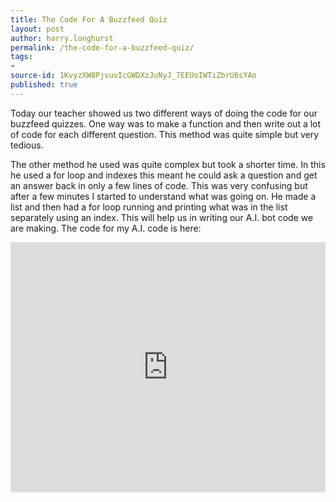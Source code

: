 ```yaml
---
title: The Code For A Buzzfeed Quiz
layout: post
author: harry.longhurst
permalink: /the-code-for-a-buzzfeed-quiz/
tags:
- 
source-id: 1KvyzXW8PjvuvIcGWDXzJuNyJ_7EEUoIWTiZbrU6sYAo
published: true
---
```

Today our teacher showed us two different ways of doing the code for our buzzfeed quizzes. One way was to make a function and then write out a lot of code for each different question. This method was quite simple but very tedious.

The other method he used was quite complex but took a shorter time. In this he used a for loop and indexes this meant he could ask a question and get an answer back in only a few lines of code. This was very confusing but after a few minutes I started to understand what was going on. He made a list and then had a for loop running and printing what was in the list separately using an index. This will help us in writing our A.I. bot code we are making. The code for my A.I. code is here:
<iframe height="400px" width="100%" src="https://repl.it/@harrylonghurst/Year-9-Python3?lite=true" scrolling="no" frameborder="no" allowtransparency="true" allowfullscreen="true" sandbox="allow-forms allow-pointer-lock allow-popups allow-same-origin allow-scripts allow-modals"></iframe>
